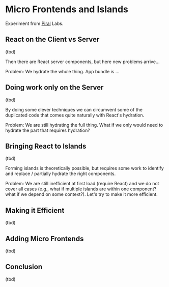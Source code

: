 # Micro Frontends and Islands

Experiment from [Piral](https://piral.io) Labs.

## React on the Client vs Server

(tbd)

Then there are React server components, but here new problems arrive...

Problem: We hydrate the whole thing. App bundle is ...

## Doing work only on the Server

(tbd)

By doing some clever techniques we can circumvent some of the duplicated code that comes quite naturally with React's hydration.

Problem: We are still hydrating the full thing. What if we only would need to hydrate the part that requires hydration?

## Bringing React to Islands

(tbd)

Forming islands is theoretically possible, but requires some work to identify and replace / partially hydrate the right components.

Problem: We are still inefficient at first load (require React) and we do not cover all cases (e.g., what if multiple islands are within one component? what if we depend on some context?). Let's try to make it more efficient.

## Making it Efficient

(tbd)

## Adding Micro Frontends

(tbd)

## Conclusion

(tbd)
